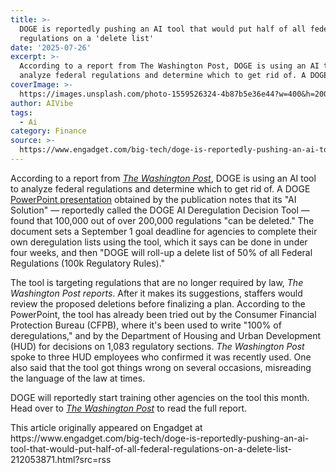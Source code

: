 ```yaml
---
title: >-
  DOGE is reportedly pushing an AI tool that would put half of all federal
  regulations on a 'delete list'
date: '2025-07-26'
excerpt: >-
  According to a report from The Washington Post, DOGE is using an AI tool to
  analyze federal regulations and determine which to get rid of. A DOGE Powe...
coverImage: >-
  https://images.unsplash.com/photo-1559526324-4b87b5e36e44?w=400&h=200&fit=crop&auto=format
author: AIVibe
tags:
  - Ai
category: Finance
source: >-
  https://www.engadget.com/big-tech/doge-is-reportedly-pushing-an-ai-tool-that-would-put-half-of-all-federal-regulations-on-a-delete-list-212053871.html?src=rss
---
```

<p>According to a report from <a data-i13n="elm:context_link;elmt:doNotAffiliate;cpos:1;pos:1" class="no-affiliate-link" href="https://www.washingtonpost.com/business/2025/07/26/doge-ai-tool-cut-regulations-trump/?pwapi_token=eyJ0eXAiOiJKV1QiLCJhbGciOiJIUzI1NiJ9.eyJyZWFzb24iOiJnaWZ0IiwibmJmIjoxNzUzNTAyNDAwLCJpc3MiOiJzdWJzY3JpcHRpb25zIiwiZXhwIjoxNzU0ODg0Nzk5LCJpYXQiOjE3NTM1MDI0MDAsImp0aSI6IjAxNWQ1NzRmLTRmNDAtNDBjYS04M2YwLWY0NGFmZmZkYzkxZSIsInVybCI6Imh0dHBzOi8vd3d3Lndhc2hpbmd0b25wb3N0LmNvbS9idXNpbmVzcy8yMDI1LzA3LzI2L2RvZ2UtYWktdG9vbC1jdXQtcmVndWxhdGlvbnMtdHJ1bXAvIn0.z17OUPzuSx-jtQATWZcaOwF5JZehWDvi6fXB2jr-rbE"><em>The Washington Post</em></a>, DOGE is using an AI tool to analyze federal regulations and determine which to get rid of. A DOGE <a data-i13n="elm:context_link;elmt:doNotAffiliate;cpos:2;pos:1" class="no-affiliate-link" href="https://www.washingtonpost.com/documents/857b6c65-0690-4b3c-b438-e3dc1dc87340.pdf">PowerPoint presentation</a> obtained by the publication notes that its "AI Solution" — reportedly called the DOGE AI Deregulation Decision Tool — found that 100,000 out of over 200,000 regulations "can be deleted." The document sets a September 1 goal deadline for agencies to complete their own deregulation lists using the tool, which it says can be done in under four weeks, and then "DOGE will roll-up a delete list of 50% of all Federal Regulations (100k Regulatory Rules)."</p>
<p>The tool is targeting regulations that are no longer required by law, <em>The Washington Post reports</em>. After it makes its suggestions, staffers would review the proposed deletions before finalizing a plan. According to the PowerPoint, the tool has already been tried out by the Consumer Financial Protection Bureau (CFPB), where it's been used to write "100% of deregulations," and by the Department of Housing and Urban Development (HUD) for decisions on 1,083 regulatory sections. <em>The Washington Post</em> spoke to three HUD employees who confirmed it was recently used. One also said that the tool got things wrong on several occasions, misreading the language of the law at times.</p>
<span id="end-legacy-contents"></span><p>DOGE will reportedly start training other agencies on the tool this month. Head over to <a data-i13n="elm:context_link;elmt:doNotAffiliate;cpos:3;pos:1" class="no-affiliate-link" href="https://www.washingtonpost.com/business/2025/07/26/doge-ai-tool-cut-regulations-trump/?pwapi_token=eyJ0eXAiOiJKV1QiLCJhbGciOiJIUzI1NiJ9.eyJyZWFzb24iOiJnaWZ0IiwibmJmIjoxNzUzNTAyNDAwLCJpc3MiOiJzdWJzY3JpcHRpb25zIiwiZXhwIjoxNzU0ODg0Nzk5LCJpYXQiOjE3NTM1MDI0MDAsImp0aSI6IjAxNWQ1NzRmLTRmNDAtNDBjYS04M2YwLWY0NGFmZmZkYzkxZSIsInVybCI6Imh0dHBzOi8vd3d3Lndhc2hpbmd0b25wb3N0LmNvbS9idXNpbmVzcy8yMDI1LzA3LzI2L2RvZ2UtYWktdG9vbC1jdXQtcmVndWxhdGlvbnMtdHJ1bXAvIn0.z17OUPzuSx-jtQATWZcaOwF5JZehWDvi6fXB2jr-rbE"><em>The Washington Post</em></a> to read the full report.</p>This article originally appeared on Engadget at https://www.engadget.com/big-tech/doge-is-reportedly-pushing-an-ai-tool-that-would-put-half-of-all-federal-regulations-on-a-delete-list-212053871.html?src=rss
